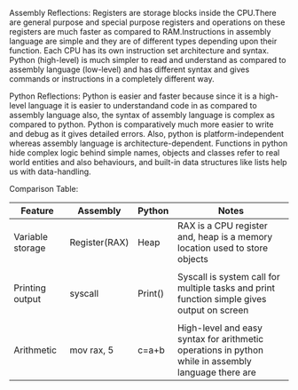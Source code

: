 Assembly Reflections:
                    Registers are storage blocks inside the CPU.There are general purpose and special purpose registers and operations on these registers are much faster as compared to RAM.Instructions in assembly language are simple and they are of different types depending upon their function. Each CPU has its own instruction set architecture and syntax.
                   Python (high-level) is much simpler to read and understand as compared to assembly language (low-level) and has different syntax and gives commands or instructions in a completely different way.

Python Reflections:
                  Python is easier and faster because since it is a high-level language it is easier to understandand code in as compared to assembly language also, the syntax of assembly language is complex as compared to python. Python is comparatively much more easier to write and debug as it gives detailed errors. Also, python is platform-independent whereas assembly language is architecture-dependent.
                  Functions in python hide complex logic behind simple names, objects and classes refer to real world entities and also behaviours, and built-in data structures like lists help us with data-handling.

Comparison Table:
                   
|     Feature     |     Assembly      |    Python       |                                        Notes
|-----------------|-------------------|-----------------|-----------------------------------------------------------------------------------------------
|Variable storage |    Register(RAX)  |      Heap       |  RAX is a CPU register and, heap is a memory location used to store objects
|                 |                   |                 |
|Printing output  |      syscall      |      Print()    | Syscall is system call for multiple tasks and print function simple gives output on screen
|                 |                   |                 |
|   Arithmetic    |    mov rax, 5     |       c=a+b     |  High-level and easy syntax for arithmetic operations in python while in assembly language there are        |                 |    add rax, 3     |                 |   limited operations.

